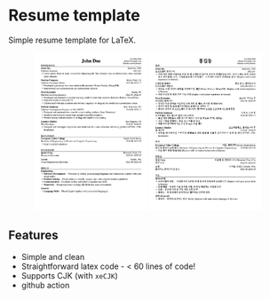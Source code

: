 # Resume template

Simple resume template for LaTeX.

<p align="center">
<img src="./img/example_en.jpg" width="40%">
<img src="./img/example_ko.jpg" width="40%">
<p>

## Features

* Simple and clean
* Straightforward latex code - < 60 lines of code!
* Supports CJK (with `xeCJK`)
* github action
